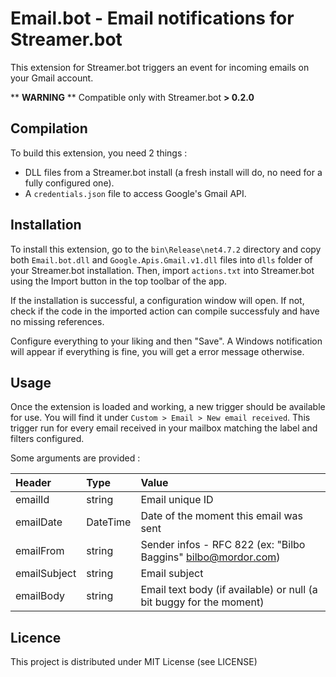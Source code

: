 # Email.bot - Email notifications for Streamer.bot

This extension for Streamer.bot triggers an event for incoming emails on your Gmail account.

** **WARNING** **
Compatible only with Streamer.bot **> 0.2.0**


## Compilation

To build this extension, you need 2 things :

* DLL files from a Streamer.bot install (a fresh install will do, no need for a fully configured one).
* A ``credentials.json`` file to access Google's Gmail API.

## Installation

To install this extension, go to the ``bin\Release\net4.7.2`` directory and copy both ``Email.bot.dll`` and 
``Google.Apis.Gmail.v1.dll`` files into ``dlls`` folder of your Streamer.bot installation.
Then, import ``actions.txt`` into Streamer.bot using the Import button in the top toolbar of the app.

If the installation is successful, a configuration window will open. If not, check if the code in the imported action
can compile successfuly and have no missing references. 

Configure everything to your liking and then "Save". A Windows notification will appear if everything is fine, you will get a
error message otherwise.

## Usage

Once the extension is loaded and working, a new trigger should be available for use. You will find it under
``Custom > Email > New email received``.
This trigger run for every email received in your mailbox matching the label and filters configured.

Some arguments are provided :

| Header | Type   | Value  |
| :----- | :----- | :----- |
| emailId | string| Email unique ID |
| emailDate | DateTime | Date of the moment this email was sent |
| emailFrom | string | Sender infos - RFC 822 (ex: "Bilbo Baggins" <bilbo@mordor.com>)
| emailSubject | string | Email subject |
| emailBody | string | Email text body (if available) or null (a bit buggy for the moment) |

## Licence

This project is distributed under MIT License (see LICENSE)